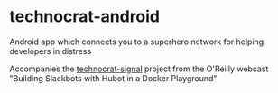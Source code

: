 # technocrat-android
Android app which connects you to a superhero network for helping developers in distress

Accompanies the [technocrat-signal](/xrd/technocrat-signal) project from the O'Reilly webcast "Building Slackbots with Hubot in a Docker Playground"
